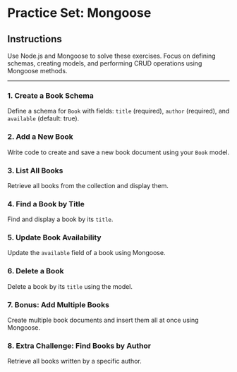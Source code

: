 # Practice Set: Mongoose

## Instructions

Use Node.js and Mongoose to solve these exercises. Focus on defining schemas, creating models, and performing CRUD operations using Mongoose methods.

---

### 1. Create a Book Schema

Define a schema for `Book` with fields: `title` (required), `author` (required), and `available` (default: true).

### 2. Add a New Book

Write code to create and save a new book document using your `Book` model.

### 3. List All Books

Retrieve all books from the collection and display them.

### 4. Find a Book by Title

Find and display a book by its `title`.

### 5. Update Book Availability

Update the `available` field of a book using Mongoose.

### 6. Delete a Book

Delete a book by its `title` using the model.

### 7. Bonus: Add Multiple Books

Create multiple book documents and insert them all at once using Mongoose.

### 8. Extra Challenge: Find Books by Author

Retrieve all books written by a specific author.
